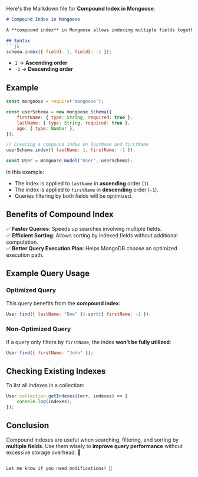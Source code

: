 Here's the Markdown file for **Compound Index in Mongoose**:  

```md
# Compound Index in Mongoose  

A **compound index** in Mongoose allows indexing multiple fields together, improving query performance for searches that filter or sort based on those fields.

## Syntax  
```js
schema.index({ field1: 1, field2: -1 });
```
- `1` → **Ascending order**
- `-1` → **Descending order**

## Example  
```js
const mongoose = require('mongoose');

const userSchema = new mongoose.Schema({
    firstName: { type: String, required: true },
    lastName: { type: String, required: true },
    age: { type: Number },
});

// Creating a compound index on lastName and firstName
userSchema.index({ lastName: 1, firstName: -1 });

const User = mongoose.model('User', userSchema);
```
In this example:
- The index is applied to `lastName` in **ascending** order (`1`).
- The index is applied to `firstName` in **descending** order (`-1`).
- Queries filtering by both fields will be optimized.

## Benefits of Compound Index  
✅ **Faster Queries**: Speeds up searches involving multiple fields.  
✅ **Efficient Sorting**: Allows sorting by indexed fields without additional computation.  
✅ **Better Query Execution Plan**: Helps MongoDB choose an optimized execution path.

## Example Query Usage  
### Optimized Query  
This query benefits from the **compound index**:  
```js
User.find({ lastName: "Doe" }).sort({ firstName: -1 });
```

### Non-Optimized Query  
If a query only filters by `firstName`, the index **won't be fully utilized**:  
```js
User.find({ firstName: "John" });
```

## Checking Existing Indexes  
To list all indexes in a collection:  
```js
User.collection.getIndexes((err, indexes) => {
    console.log(indexes);
});
```

## Conclusion  
Compound indexes are useful when searching, filtering, and sorting by **multiple fields**. Use them wisely to **improve query performance** without excessive storage overhead. 🚀
```

Let me know if you need modifications! 🚀